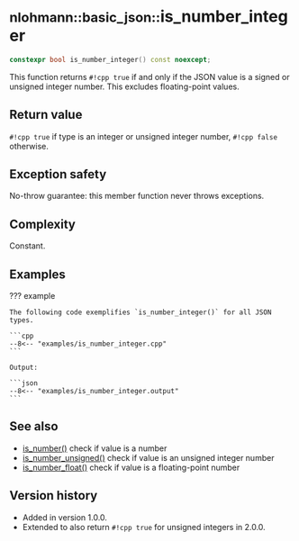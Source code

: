 # <small>nlohmann::basic_json::</small>is_number_integer

```cpp
constexpr bool is_number_integer() const noexcept;
```

This function returns `#!cpp true` if and only if the JSON value is a signed or unsigned integer number. This excludes
floating-point values.
    
## Return value

`#!cpp true` if type is an integer or unsigned integer number, `#!cpp false` otherwise.

## Exception safety

No-throw guarantee: this member function never throws exceptions.

## Complexity

Constant.

## Examples

??? example

    The following code exemplifies `is_number_integer()` for all JSON types.
    
    ```cpp
    --8<-- "examples/is_number_integer.cpp"
    ```
    
    Output:
    
    ```json
    --8<-- "examples/is_number_integer.output"
    ```

## See also

- [is_number()](is_number.md) check if value is a number
- [is_number_unsigned()](is_number_unsigned.md) check if value is an unsigned integer number
- [is_number_float()](is_number_float.md) check if value is a floating-point number

## Version history

- Added in version 1.0.0.
- Extended to also return `#!cpp true` for unsigned integers in 2.0.0.
